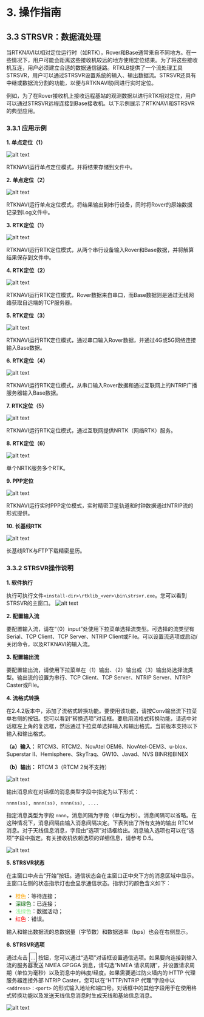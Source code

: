 # 3. 操作指南

## 3.3 STRSVR：数据流处理

当RTKNAVI以相对定位运行时（如RTK），Rover和Base通常来自不同地方。在一些情况下，用户可能会距离这些接收机较远的地方使用定位结果。为了将这些接收机互连，用户必须建立合适的数据通信链路。RTKLB提供了一个流处理工具STRSVR，用户可以通过STRSVR设置系统的输入、输出数据流。STRSVR还具有中继或数据流分割的功能，以便与RTKNAVI协同进行实时定位。

例如，为了在Rover接收机上接收远程基站的观测数据以进行RTK相对定位，用户可以通过STRSVR远程连接到Base接收机。以下示例展示了RTKNAVI和STRSVR的典型应用。

### 3.3.1 应用示例

**1. 单点定位（1）**

![alt text](https://i.ibb.co/3NQgy9q/image.png)

RTKNAVI运行单点定位模式，并将结果存储到文件中。

**2. 单点定位（2）**

![alt text](https://i.ibb.co/T11FmRQ/image.png)

RTKNAVI运行单点定位模式，将结果输出到串行设备，同时将Rover的原始数据记录到Log文件中。

**3. RTK定位（1）**

![alt text](https://i.ibb.co/qxSvcGf/image.png)

RTKNAVI运行RTK定位模式，从两个串行设备输入Rover和Base数据，并将解算结果保存到文件中。

**4. RTK定位（2）**

![alt text](https://i.ibb.co/rybzVBQ/image.png)

RTKNAVI运行RTK定位模式，Rover数据来自串口，而Base数据则是通过无线网络获取自远端的TCP服务器。

**5. RTK定位（3）**

![alt text](https://i.ibb.co/M28V2VC/image.png)

RTKNAVI运行RTK定位模式，通过串口输入Rover数据，并通过4G或5G网络连接输入Base数据。

**6. RTK定位（4）**

![alt text](https://i.ibb.co/qn25hZZ/image.png)

RTKNAVI运行RTK定位模式，从串口输入Rover数据和通过互联网上的NTRIP广播服务器输入Base数据。

**7. RTK定位（5）**

![alt text](https://i.ibb.co/XsgjswK/image.png)

RTKNAVI运行RTK定位模式，通过互联网提供NRTK（网络RTK）服务。

**8. RTK定位（6）**

![alt text](https://i.ibb.co/Ykvkb95/image.png)

单个NRTK服务多个RTK。

**9. PPP定位**

![alt text](https://i.ibb.co/HDGFzCq/image.png)

RTKNAVI运行实时PPP定位模式，实时精密卫星轨道和时钟数据通过NTRIP流的形式提供。

**10. 长基线RTK**

![alt text](https://i.ibb.co/KmN9WL2/image.png)

长基线RTK与FTP下载精密星历。

### 3.3.2 STRSVR操作说明

**1. 软件执行**

执行可执行文件`<install-dir>\rtklib_<ver>\bin\strsvr.exe`。您可以看到STRSVR的主窗口。
![alt text](https://i.ibb.co/KsTz2zm/image.png)

**2. 配置输入流**

要配置输入流，请在“（0）input”处使用下拉菜单选择流类型。可选择的流类型有Serial、TCP Client、TCP Server、NTRIP Client或File。可以设置流选项或启动/关闭命令，以及RTKNAVI的输入流。

**3. 配置输出流**

要配置输出流，请使用下拉菜单在（1）输出、（2）输出或（3）输出处选择流类型。输出流的设置为串行、TCP Client、TCP Server、NTRIP Server、NTRIP Caster或File。

**4. 流格式转换**

在2.4.2版本中，添加了流格式转换功能。要使用该功能，请按Conv输出流下拉菜单右侧的按钮。您可以看到“转换选项”对话框。要启用流格式转换功能，请选中对话框左上角的复选框，然后通过下拉菜单选择输入和输出格式。当前版本支持以下输入和输出格式。

**（a）输入：** RTCM3、RTCM2、NovAtel OEM6、NovAtel-OEM3、u-blox、Superstar II、Hemisphere、SkyTraq、GW10、Javad、NVS BINR和BINEX

**（b）输出：** RTCM 3（RTCM 2尚不支持）

![alt text](https://i.ibb.co/0XHSCWH/image.png)

输出消息应在对话框的消息类型字段中指定为以下形式：
```html
nnnn(ss), nnnn(ss), nnnn(ss), ....
```
指定消息类型为字段 `nnnn`，消息间隔为字段（单位为秒）。消息间隔可以省略。在这种情况下，消息间隔由输入消息间隔决定。下表列出了所有支持的输出 RTCM 消息。对于天线信息消息，字段由“选项”对话框给出。消息输入选项也可以在“选项”字段中指定。有关接收机依赖选项的详细信息，请参考 D.5。

![alt text](https://i.ibb.co/1f102ST/image.png)

**5. STRSVR状态**

在主窗口中点击“开始”按钮。通信状态会在主窗口正中央下方的消息区域中显示。主窗口左侧的状态指示灯也会显示通信状态。指示灯的颜色含义如下：

- <span style="color: orange;">橙色</span>：等待连接；
- <span style="color: darkgreen;">深绿色</span>：已连接；
- <span style="color: lightgreen;">浅绿色</span>：数据活动；
- <span style="color: red;">红色</span>：错误。

输入和输出数据流的总数据量（字节数）和数据速率（bps）也会在右侧显示。

**6. STRSVR选项**

通过点击 <span style="border: 1px solid black; padding: 3px;">...</span> 按钮，您可以通过“选项”对话框设置通信选项。如果要向连接到输入流的服务器发送 NMEA GPGGA 消息，请勾选“NMEA 请求周期”，并设置请求周期（单位为毫秒）以及消息中的纬度/经度。如果需要通过防火墙内的 HTTP 代理服务器连接外部 NTRIP Caster，您可以在“HTTP/NTRIP 代理”字段中以 `<address>：<port>` 的形式输入地址和端口号。对话框中的其他字段用于在使用格式转换功能以及发送天线信息消息时生成天线和基站信息消息。

![alt text](https://i.ibb.co/b1z0Kv9/image.png)

<GiscusTalk />
